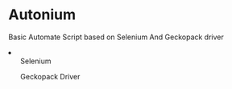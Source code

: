 # Autonium

Basic Automate Script based on Selenium And Geckopack driver
<br>
<li>
<ul>Selenium</ul>
<ul>Geckopack Driver</ul>
</li>